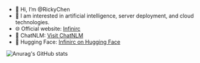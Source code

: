 - 👋 Hi, I’m @RickyChen
- 👀 I am interested in artificial intelligence, server deployment, and cloud technologies.
- 🌐 Official website: [Infinirc](https://infinirc.com)
- 💬 ChatNLM: [Visit ChatNLM](https://chatnlm.infinirc.com)
- 🤗 Hugging Face: [Infinirc on Hugging Face](https://huggingface.co/Infinirc)


![Anurag's GitHub stats](https://github-readme-stats.vercel.app/api?username=FranzKafkaYu&theme=cobalt2&show_icons=true)
